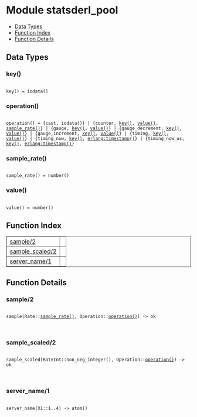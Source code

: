 

# Module statsderl_pool #
* [Data Types](#types)
* [Function Index](#index)
* [Function Details](#functions)

<a name="types"></a>

## Data Types ##




### <a name="type-key">key()</a> ###


<pre><code>
key() = iodata()
</code></pre>




### <a name="type-operation">operation()</a> ###


<pre><code>
operation() = {cast, iodata()} | {counter, <a href="#type-key">key()</a>, <a href="#type-value">value()</a>, <a href="#type-sample_rate">sample_rate()</a>} | {gauge, <a href="#type-key">key()</a>, <a href="#type-value">value()</a>} | {gauge_decrement, <a href="#type-key">key()</a>, <a href="#type-value">value()</a>} | {gauge_increment, <a href="#type-key">key()</a>, <a href="#type-value">value()</a>} | {timing, <a href="#type-key">key()</a>, <a href="#type-value">value()</a>} | {timing_now, <a href="#type-key">key()</a>, <a href="erlang.md#type-timestamp">erlang:timestamp()</a>} | {timing_now_us, <a href="#type-key">key()</a>, <a href="erlang.md#type-timestamp">erlang:timestamp()</a>}
</code></pre>




### <a name="type-sample_rate">sample_rate()</a> ###


<pre><code>
sample_rate() = number()
</code></pre>




### <a name="type-value">value()</a> ###


<pre><code>
value() = number()
</code></pre>

<a name="index"></a>

## Function Index ##


<table width="100%" border="1" cellspacing="0" cellpadding="2" summary="function index"><tr><td valign="top"><a href="#sample-2">sample/2</a></td><td></td></tr><tr><td valign="top"><a href="#sample_scaled-2">sample_scaled/2</a></td><td></td></tr><tr><td valign="top"><a href="#server_name-1">server_name/1</a></td><td></td></tr></table>


<a name="functions"></a>

## Function Details ##

<a name="sample-2"></a>

### sample/2 ###

<pre><code>
sample(Rate::<a href="#type-sample_rate">sample_rate()</a>, Operation::<a href="#type-operation">operation()</a>) -&gt; ok
</code></pre>
<br />

<a name="sample_scaled-2"></a>

### sample_scaled/2 ###

<pre><code>
sample_scaled(RateInt::non_neg_integer(), Operation::<a href="#type-operation">operation()</a>) -&gt; ok
</code></pre>
<br />

<a name="server_name-1"></a>

### server_name/1 ###

<pre><code>
server_name(X1::1..4) -&gt; atom()
</code></pre>
<br />

